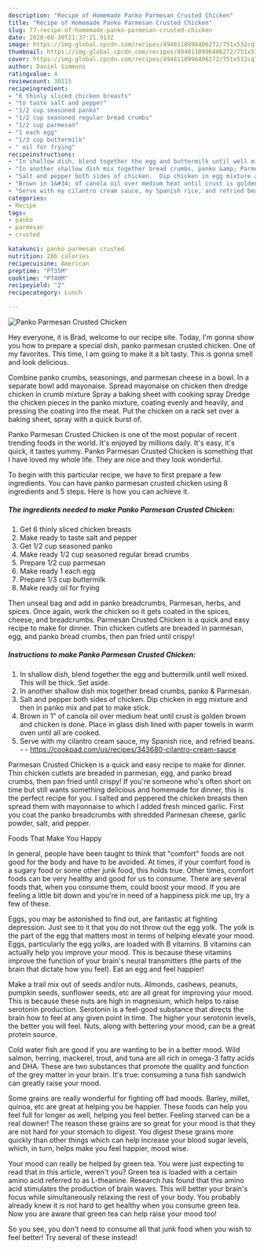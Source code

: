 ```yaml
---
description: "Recipe of Homemade Panko Parmesan Crusted Chicken"
title: "Recipe of Homemade Panko Parmesan Crusted Chicken"
slug: 77-recipe-of-homemade-panko-parmesan-crusted-chicken
date: 2020-08-30T21:37:21.913Z
image: https://img-global.cpcdn.com/recipes/4948110996406272/751x532cq70/panko-parmesan-crusted-chicken-recipe-main-photo.jpg
thumbnail: https://img-global.cpcdn.com/recipes/4948110996406272/751x532cq70/panko-parmesan-crusted-chicken-recipe-main-photo.jpg
cover: https://img-global.cpcdn.com/recipes/4948110996406272/751x532cq70/panko-parmesan-crusted-chicken-recipe-main-photo.jpg
author: Daniel Simmons
ratingvalue: 4
reviewcount: 30115
recipeingredient:
- "6 thinly sliced chicken breasts"
- "to taste salt and pepper"
- "1/2 cup seasoned panko"
- "1/2 cup seasoned regular bread crumbs"
- "1/2 cup parmesan"
- "1 each egg"
- "1/3 cup buttermilk"
- " oil for frying"
recipeinstructions:
- "In shallow dish, blend together the egg and buttermilk until well mixed. This will be thick. Set aside."
- "In another shallow dish mix together bread crumbs, panko &amp; Parmesan."
- "Salt and pepper both sides of chicken.  Dip chicken in egg mixture and then in panko mix and pat to make stick."
- "Brown in 1&#34; of canola oil over medium heat until crust is golden brown and chicken is done.  Place in glass dish lined with paper towels in warm oven until all are cooked."
- "Serve with my cilantro cream sauce, my Spanish rice, and refried beans.  https://cookpad.com/us/recipes/343680-cilantro-cream-sauce"
categories:
- Recipe
tags:
- panko
- parmesan
- crusted

katakunci: panko parmesan crusted 
nutrition: 286 calories
recipecuisine: American
preptime: "PT35M"
cooktime: "PT40M"
recipeyield: "2"
recipecategory: Lunch

---
```



![Panko Parmesan Crusted Chicken](https://img-global.cpcdn.com/recipes/4948110996406272/751x532cq70/panko-parmesan-crusted-chicken-recipe-main-photo.jpg)

Hey everyone, it is Brad, welcome to our recipe site. Today, I'm gonna show you how to prepare a special dish, panko parmesan crusted chicken. One of my favorites. This time, I am going to make it a bit tasty. This is gonna smell and look delicious.

Combine panko crumbs, seasonings, and parmesan cheese in a bowl. In a separate bowl add mayonaise. Spread mayonaise on chicken then dredge chicken in crumb mixture Spray a baking sheet with cooking spray Dredge the chicken pieces in the panko mixture, coating evenly and heavily, and pressing the coating into the meat. Put the chicken on a rack set over a baking sheet, spray with a quick burst of.

Panko Parmesan Crusted Chicken is one of the most popular of recent trending foods in the world. It's enjoyed by millions daily. It's easy, it's quick, it tastes yummy. Panko Parmesan Crusted Chicken is something that I have loved my whole life. They are nice and they look wonderful.


To begin with this particular recipe, we have to first prepare a few ingredients. You can have panko parmesan crusted chicken using 8 ingredients and 5 steps. Here is how you can achieve it.

<!--inarticleads1-->

##### The ingredients needed to make Panko Parmesan Crusted Chicken:

1. Get 6 thinly sliced chicken breasts
1. Make ready to taste salt and pepper
1. Get 1/2 cup seasoned panko
1. Make ready 1/2 cup seasoned regular bread crumbs
1. Prepare 1/2 cup parmesan
1. Make ready 1 each egg
1. Prepare 1/3 cup buttermilk
1. Make ready  oil for frying


Then unseal bag and add in panko breadcrumbs, Parmesan, herbs, and spices. Once again, work the chicken so it gets coated in the spices, cheese, and breadcrumbs. Parmesan Crusted Chicken is a quick and easy recipe to make for dinner. Thin chicken cutlets are breaded in parmesan, egg, and panko bread crumbs, then pan fried until crispy! 

<!--inarticleads2-->

##### Instructions to make Panko Parmesan Crusted Chicken:

1. In shallow dish, blend together the egg and buttermilk until well mixed. This will be thick. Set aside.
1. In another shallow dish mix together bread crumbs, panko &amp; Parmesan.
1. Salt and pepper both sides of chicken.  Dip chicken in egg mixture and then in panko mix and pat to make stick.
1. Brown in 1&#34; of canola oil over medium heat until crust is golden brown and chicken is done.  Place in glass dish lined with paper towels in warm oven until all are cooked.
1. Serve with my cilantro cream sauce, my Spanish rice, and refried beans. -  - https://cookpad.com/us/recipes/343680-cilantro-cream-sauce


Parmesan Crusted Chicken is a quick and easy recipe to make for dinner. Thin chicken cutlets are breaded in parmesan, egg, and panko bread crumbs, then pan fried until crispy! If you&#39;re someone who&#39;s often short on time but still wants something delicious and homemade for dinner, this is the perfect recipe for you. I salted and peppered the chicken breasts then spread them with mayonnaise to which I added fresh minced garlic. First you coat the panko breadcrumbs with shredded Parmesan cheese, garlic powder, salt, and pepper. 

Foods That Make You Happy


In general, people have been taught to think that "comfort" foods are not good for the body and have to be avoided. At times, if your comfort food is a sugary food or some other junk food, this holds true. Other times, comfort foods can be very healthy and good for us to consume. There are several foods that, when you consume them, could boost your mood. If you are feeling a little bit down and you're in need of a happiness pick me up, try a few of these.

Eggs, you may be astonished to find out, are fantastic at fighting depression. Just see to it that you do not throw out the egg yolk. The yolk is the part of the egg that matters most in terms of helping elevate your mood. Eggs, particularly the egg yolks, are loaded with B vitamins. B vitamins can actually help you improve your mood. This is because these vitamins improve the function of your brain's neural transmitters (the parts of the brain that dictate how you feel). Eat an egg and feel happier!

Make a trail mix out of seeds and/or nuts. Almonds, cashews, peanuts, pumpkin seeds, sunflower seeds, etc are all great for improving your mood. This is because these nuts are high in magnesium, which helps to raise serotonin production. Serotonin is a feel-good substance that directs the brain how to feel at any given point in time. The higher your serotonin levels, the better you will feel. Nuts, along with bettering your mood, can be a great protein source.

Cold water fish are good if you are wanting to be in a better mood. Wild salmon, herring, mackerel, trout, and tuna are all rich in omega-3 fatty acids and DHA. These are two substances that promote the quality and function of the grey matter in your brain. It's true: consuming a tuna fish sandwich can greatly raise your mood. 

Some grains are really wonderful for fighting off bad moods. Barley, millet, quinoa, etc are great at helping you be happier. These foods can help you feel full for longer as well, helping you feel better. Feeling starved can be a real downer! The reason these grains are so great for your mood is that they are not hard for your stomach to digest. You digest these grains more quickly than other things which can help increase your blood sugar levels, which, in turn, helps make you feel happier, mood wise.

Your mood can really be helped by green tea. You were just expecting to read that in this article, weren't you? Green tea is loaded with a certain amino acid referred to as L-theanine. Research has found that this amino acid stimulates the production of brain waves. This will better your brain's focus while simultaneously relaxing the rest of your body. You probably already knew it is not hard to get healthy when you consume green tea. Now you are aware that green tea can help raise your mood too!

So you see, you don't need to consume all that junk food when you wish to feel better! Try several of these instead!

